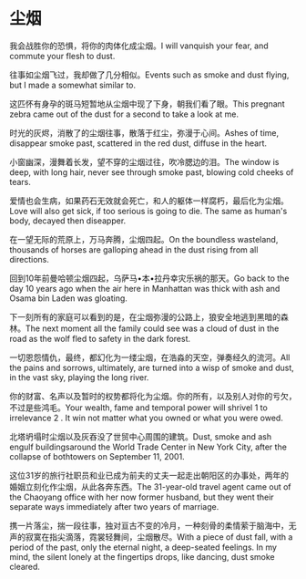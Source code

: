 # 尘烟

<p><span class="chinese">我会战胜你的恐惧，将你的肉体化成尘烟。</span><span class="english">I will vanquish your fear, and commute your flesh to dust.</span></p>

<p><span class="chinese">往事如尘烟飞过，我却做了几分相似。</span><span class="english">Events such as smoke and dust flying, but I made a somewhat similar to.</span></p>

<p><span class="chinese">这匹怀有身孕的斑马短暂地从尘烟中现了下身，朝我们看了眼。</span><span class="english">This pregnant zebra came out of the dust for a second to take a look at me.</span></p>

<p><span class="chinese">时光的灰烬，消散了的尘烟往事，散落于红尘，弥漫于心间。</span><span class="english">Ashes of time, disappear smoke past, scattered in the red dust, diffuse in the heart.</span></p>

<p><span class="chinese">小窗幽深，漫舞着长发，望不穿的尘烟过往，吹冷腮边的泪。</span><span class="english">The window is deep, with long hair, never see through smoke past, blowing cold cheeks of tears.</span></p>

<p><span class="chinese">爱情也会生病，如果药石无效就会死亡，和人的躯体一样腐朽，最后化为尘烟。</span><span class="english">Love will also get sick, if too serious is going to die. The same as human's body, decayed then diseapper.</span></p>

<p><span class="chinese">在一望无际的荒原上，万马奔腾，尘烟四起。</span><span class="english">On the boundless wasteland, thousands of horses are galloping ahead in the dust rising from all directions.</span></p>

<p><span class="chinese">回到10年前曼哈顿尘烟四起，乌萨马•本•拉丹幸灾乐祸的那天。</span><span class="english">Go back to the day 10 years ago when the air here in Manhattan was thick with ash and Osama bin Laden was gloating.</span></p>

<p><span class="chinese">下一刻所有的家庭可以看到的是，在尘烟弥漫的公路上，狼安全地逃到黑暗的森林。</span><span class="english">The next moment all the family could see was a cloud of dust in the road as the wolf fled to safety in the dark forest.</span></p>

<p><span class="chinese">一切恩怨情仇，最终，都幻化为一缕尘烟，在浩淼的天空，弹奏经久的流河。</span><span class="english">All the pains and sorrows, ultimately, are turned into a wisp of smoke and dust, in the vast sky, playing the long river.</span></p>

<p><span class="chinese">你的财富、名声以及暂时的权势都将化为尘烟。你的所有，以及别人对你的亏欠，不过是些鸿毛。</span><span class="english">Your wealth, fame and temporal power will shrivel 1 to irrelevance 2 . It win not matter what you owned or what you were owed.</span></p>

<p><span class="chinese">北塔坍塌时尘烟以及灰吞没了世贸中心周围的建筑。</span><span class="english">Dust, smoke and ash engulf buildingsaround the World Trade Center in New York City, after the collapse of bothtowers on September 11, 2001.</span></p>

<p><span class="chinese">这位31岁的旅行社职员和业已成为前夫的丈夫一起走出朝阳区的办事处，两年的婚姻立刻化作尘烟，从此各奔东西。</span><span class="english">The 31-year-old travel agent came out of the Chaoyang office with her now former husband, but they went their separate ways immediately after two years of marriage.</span></p>

<p><span class="chinese">携一片落尘，揣一段往事，独对亘古不变的冷月，一种刻骨的柔情萦于脑海中，无声的寂寞在指尖滴落，霓裳轻舞间，尘烟散尽。</span><span class="english">With a piece of dust fall, with a period of the past, only the eternal night, a deep-seated feelings. In my mind, the silent lonely at the fingertips drops, like dancing, dust smoke cleared.</span></p>

